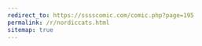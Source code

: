 ```yaml
---
redirect_to: https://sssscomic.com/comic.php?page=195
permalink: /r/nordiccats.html
sitemap: true
---
```


